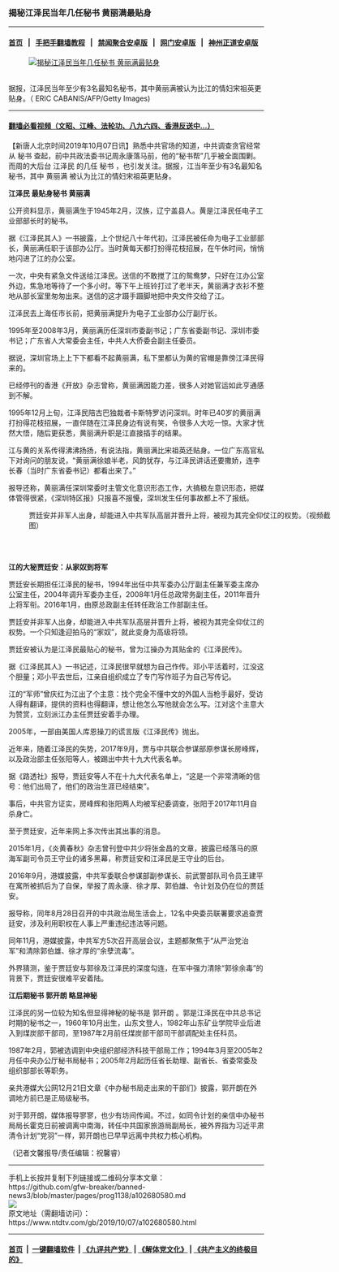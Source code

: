 ### 揭秘江泽民当年几任秘书 黄丽满最贴身
------------------------

#### [首页](https://github.com/gfw-breaker/banned-news3/blob/master/README.md) &nbsp;&nbsp;|&nbsp;&nbsp; [手把手翻墙教程](https://github.com/gfw-breaker/guides/wiki) &nbsp;&nbsp;|&nbsp;&nbsp; [禁闻聚合安卓版](https://github.com/gfw-breaker/bn-android) &nbsp;&nbsp;|&nbsp;&nbsp; [网门安卓版](https://github.com/oGate2/oGate) &nbsp;&nbsp;|&nbsp;&nbsp; [神州正道安卓版](https://github.com/SzzdOgate/update) 



<div><div class="featured_image">
 <a href="https://i.ntdtv.com/assets/uploads/2019/10/GettyImages-176445845.jpg" target="_blank">
  <figure>
   <img alt="揭秘江泽民当年几任秘书 黄丽满最贴身" src="https://i.ntdtv.com/assets/uploads/2019/10/GettyImages-176445845-800x450.jpg"/>
  </figure><br/>
 </a>
 <span class="caption">
  据报，江泽民当年至少有3名最知名秘书，其中黄丽满被认为比江的情妇宋祖英更贴身。（ ERIC CABANIS/AFP/Getty Images)
 </span>
</div>
</div><hr/>

#### [翻墙必看视频（文昭、江峰、法轮功、八九六四、香港反送中...）](https://github.com/gfw-breaker/banned-news3/blob/master/pages/links.md)

<div><div class="post_content" itemprop="articleBody">
 <p>
  【新唐人北京时间2019年10月07日讯】熟悉中共官场的知道，中共调查贪官经常从
  <ok href="https://www.ntdtv.com/gb/秘书.htm">
   秘书
  </ok>
  查起，前中共政法委书记周永康落马前，他的“秘书帮”几乎被全面围剿。而周的大后台
  <ok href="https://www.ntdtv.com/gb/江泽民.htm">
   江泽民
  </ok>
  的几任
  <ok href="https://www.ntdtv.com/gb/秘书.htm">
   秘书
  </ok>
  ，也引发关注。据报，江当年至少有3名最知名秘书，其中
  <ok href="https://www.ntdtv.com/gb/黄丽满.htm">
   黄丽满
  </ok>
  被认为比江的情妇宋祖英更贴身。
 </p>
 <p>
  <strong>
   <ok href="https://www.ntdtv.com/gb/江泽民.htm">
    江泽民
   </ok>
   最贴身秘书
   <ok href="https://www.ntdtv.com/gb/黄丽满.htm">
    黄丽满
   </ok>
  </strong>
 </p>
 <p>
  公开资料显示，黄丽满生于1945年2月，汉族，辽宁盖县人。黄是江泽民任电子工业部部长时的秘书。
 </p>
 <p>
  据《江泽民其人》一书披露，上个世纪八十年代初，江泽民被任命为电子工业部部长，黄丽满任职于该部办公厅。当时黄每天都打扮得花枝招展，在午休时间，悄悄地闪进了江的办公室。
 </p>
 <p>
  一次，中央有紧急文件送给江泽民。送信的不敢搅了江的鸳鸯梦，只好在江办公室外边，焦急地等待了一个多小时。等下午上班铃打过了老半天，黄丽满才衣衫不整地从部长室里匆匆出来。送信的这才蹑手蹑脚地把中央文件交给了江。
 </p>
 <p>
  江泽民去上海任市长前，把黄丽满提升为电子工业部办公厅副厅长。
 </p>
 <p>
  1995年至2008年3月，黄丽满历任深圳市委副书记；广东省委副书记、深圳市委书记；广东省人大常委会主任，中共人大侨委会副主任委员。
 </p>
 <p>
  据说，深圳官场上上下下都看不起黄丽满，私下里都认为黄的官帽是靠傍江泽民得来的。
 </p>
 <p>
  已经停刊的香港《开放》杂志曾称，黄丽满因能力差，很多人对她官运如此亨通感到不解。
 </p>
 <p>
  1995年12月上旬，江泽民陪古巴独裁者卡斯特罗访问深圳。时年已40岁的黄丽满打扮得花枝招展，一直伴随在江泽民身边有说有笑，令很多人大吃一惊。大家才恍然大悟，随后更获悉，黄丽满升职是江直接插手的结果。
 </p>
 <p>
  江与黄的关系传得沸沸扬扬，有说法指，黄丽满比宋祖英还贴身。一位广东高官私下对询问的朋友说，“黄丽满徐娘半老，风韵犹存，与江泽民讲话还要撒娇，连李长春（当时广东省委书记）都看出来了。”
 </p>
 <p>
  报导还称，黄丽满任深圳常委时主管文化意识形态工作，大搞极左意识形态，把媒体管得很紧，《深圳特区报》只报喜不报懮，深圳发生任何事故都上不了报纸。
 </p>
 <figure class="wp-caption alignnone" id="attachment_102680585" style="width: 600px">
  <ok href="https://i.ntdtv.com/assets/uploads/2019/10/p9076871a653814818.jpg">
   <img alt="" class="size-medium wp-image-102680585" src="https://i.ntdtv.com/assets/uploads/2019/10/p9076871a653814818-600x336.jpg"/>
  </ok>
  <br/><figcaption class="wp-caption-text">
   贾廷安并非军人出身，却能进入中共军队高层并晋升上将，被视为其完全仰仗江的权势。（视频截图）
  </figcaption><br/>
 </figure><br/>
 <p>
  <strong>
   江的大秘贾廷安：从家奴到将军
  </strong>
 </p>
 <p>
  贾廷安长期担任江泽民的秘书，1994年出任中共军委办公厅副主任兼军委主席办公室主任，2004年调升军委办主任，2008年1月任总政常务副主任，2011年晋升上将军衔。2016年1月，由原总政副主任转任政治工作部副主任。
 </p>
 <p>
  贾廷安并非军人出身，却能进入中共军队高层并晋升上将，被视为其完全仰仗江的权势。一个只知逢迎拍马的“家奴”，就此变身为高级将领。
 </p>
 <p>
  贾廷安被认为是江泽民最贴心的秘书，曾为江操办为其贴金的《江泽民传》。
 </p>
 <p>
  据《江泽民其人》一书记述，江泽民很早就想为自己作传。邓小平活着时，江没这个胆量；邓小平去世后，江亲自组织成立了专门写作班子为自己写传记。
 </p>
 <p>
  江的“军师”曾庆红为江出了个主意：找个完全不懂中文的外国人当枪手最好，受访人得有翻译，提供的资料也得翻译，想让他怎么写他就会怎么写。江对这个主意大为赞赏，立刻派江办主任贾廷安着手办理。
 </p>
 <p>
  2005年，一部由美国人库恩操刀的谎言版《江泽民传》抛出。
 </p>
 <p>
  近年来，随着江泽民的失势，2017年9月，贾与中共联合参谋部原参谋长房峰辉，以及政治部主任张阳等人，被踢出中共十九大代表名单。
 </p>
 <p>
  据《路透社》报导，贾廷安等人不在十九大代表名单上，“这是一个非常清晰的信号：他们出局了，他们的政治生涯已经结束”。
 </p>
 <p>
  事后，中共官方证实，房峰辉和张阳两人均被军纪委调查，张阳于2017年11月自杀身亡。
 </p>
 <p>
  至于贾廷安，近年来网上多次传出其出事的消息。
 </p>
 <p>
  2015年1月，《炎黄春秋》杂志曾刊登中共少将张金昌的文章，披露已经落马的原海军副司令员王守业的诸多黑幕，称贾廷安和江泽民是王守业的后台。
 </p>
 <p>
  2016年9月，港媒披露，中共军委联合参谋部副参谋长、前武警部队司令员王建平在寓所被抓后为了自保，举报了周永康、徐才厚、郭伯雄、令计划及仍在位的贾廷安。
 </p>
 <p>
  报导称，同年8月28日召开的中共政治局生活会上，12名中央委员联署要求追查贾廷安，涉及利用职权在人事上严重违纪违法等问题。
 </p>
 <p>
  同年11月，港媒披露，中共军方5次召开高层会议，主题都聚焦于“从严治党治军”和清除郭伯雄、徐才厚的“余孽流毒”。
 </p>
 <p>
  外界猜测，鉴于贾廷安与郭徐及江泽民的深度勾连，在军中强力清除“郭徐余毒”的背景下，贾廷安很难平安着陆。
 </p>
 <p>
  <strong>
   江后期秘书
   <ok href="https://www.ntdtv.com/gb/郭开朗.htm">
    郭开朗
   </ok>
   略显神秘
  </strong>
 </p>
 <p>
  江泽民的另一位较为知名但显得神秘的秘书是
  <ok href="https://www.ntdtv.com/gb/郭开朗.htm">
   郭开朗
  </ok>
  。郭是江泽民在中共总书记时期的秘书之一，1960年10月出生，山东文登人，1982年山东矿业学院毕业后进入到煤炭部干部司，至1987年2月前任煤炭部干部司干部调配处主任科员。
 </p>
 <p>
  1987年2月，郭被选调到中央组织部经济科技干部局工作；1994年3月至2005年2月任中央办公厅秘书局秘书；2005年2月起历任省长助理、副省长、省委常委及组织部部长等职务。
 </p>
 <p>
  亲共港媒大公网12月21日文章《中办秘书局走出来的干部们》披露，郭开朗在外调地方前已是正局级秘书。
 </p>
 <p>
  对于郭开朗，媒体报导寥寥，也少有坊间传闻。不过，如同令计划的亲信中办秘书局局长霍克日前被调离中南海，转任中共国家旅游局副局长，被外界指为习近平肃清令计划“党羽”一样，郭开朗也已早早远离中共权力核心机构。
 </p>
 <p>
  （记者文馨报导/责任编辑：祝馨睿）
 </p>
 <div class="single_ad">
 </div>
</div>
</div>
<hr/>
手机上长按并复制下列链接或二维码分享本文章：<br/>
https://github.com/gfw-breaker/banned-news3/blob/master/pages/prog1138/a102680580.md <br/>
<a href='https://github.com/gfw-breaker/banned-news3/blob/master/pages/prog1138/a102680580.md'><img src='https://github.com/gfw-breaker/banned-news3/blob/master/pages/prog1138/a102680580.md.png'/></a> <br/>
原文地址（需翻墙访问）：https://www.ntdtv.com/gb/2019/10/07/a102680580.html


------------------------
#### [首页](https://github.com/gfw-breaker/banned-news3/blob/master/README.md) &nbsp;|&nbsp; [一键翻墙软件](https://github.com/gfw-breaker/nogfw/blob/master/README.md) &nbsp;| [《九评共产党》](https://github.com/gfw-breaker/9ping.md/blob/master/README.md#九评之一评共产党是什么) | [《解体党文化》](https://github.com/gfw-breaker/jtdwh.md/blob/master/README.md) | [《共产主义的终极目的》](https://github.com/gfw-breaker/gczydzjmd.md/blob/master/README.md)


<img src='http://gfw-breaker.win/banned-news3/pages/prog1138/a102680580.md' width='0px' height='0px'/>